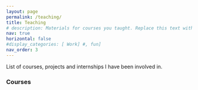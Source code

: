 ```yaml
---
layout: page
permalink: /teaching/
title: Teaching
# description: Materials for courses you taught. Replace this text with your description.
nav: true
horizontal: false
#display_categories: [ Work] #, fun]
nav_order: 3
---
```


<!-- For now, this page is assumed to be a static description of your courses. You can convert it to a collection similar to `_projects/` so that you can have a dedicated page for each course.

Organize your courses by years, topics, or universities, however you like! -->
List of courses, projects and internships I have been involved in.
### Courses


<html>
<head>
    <style>
        table {
            border-collapse: collapse;
            width: 100%;
            max-width: 800px;
            margin: 0 auto;
        }

        th, td {
            padding: 10px;
            text-align: left;
        }

        th {
            background-color: #f2f2f2;
        }

        tr:nth-child(even) {
            background-color: #f2f2f2;
        }

        em {
            font-style: italic;
        }
    </style>
</head>
<body>


<table>
    <tr>
        <td><strong>Image Processing</strong><br />(4th Year Engineer, Digital Systems & Instrumentation Track)</td>
        <td>12h (<em>Lab</em>)</td>
    </tr>
    <tr>
        <td><strong>Embedded Systems</strong><br />(4th Year Engineer)</td>
        <td>24h (<em>Lab</em>)</td>
    </tr>
    <tr>
        <td><strong>Signal Processing</strong><br />(3rd Year Engineer)</td>
        <td>18h (<em>Lab</em>)</td>
    </tr>
    <tr>
        <td><strong>Embedded Systems</strong><br />(4th Year Engineer, Mechatronics Track)</td>
        <td>20h (<em>Lab</em>)</td>
    </tr>
    <tr>
        <td><strong>Introduction to Programming</strong><br />(1st Year Engineer)</td>
        <td>16h (<em>Lab</em>)</td>
    </tr>
    <tr>
        <td><strong>Advanced Programming</strong><br />(3rd Year Engineer)</td>
        <td>10.5h (<em>Tutorial</em>)</td>
    </tr>
    <tr>
        <td><strong>Introduction to Programming</strong><br />(IAE Management 2-4th Year)</td>
        <td>12h (<em>Tutorial/Lecture</em>)</td>
    </tr>
    <tr>
        <td><strong>Problem/Project-based Learning</strong><br />(3rd-4th Year Engineer)</td>
        <td>21h (<em>Lab</em>)</td>
    </tr>
</table>
</body>
</html>




<br />

### Project

- Problem/Project-based Learning (APP): Proposal and supervision of a student project (3rd-4th year of engineering education) in collaboration with [CREA](https://creamontblanc.org/en) (Altitude Ecosystem Research Center).
  Autonomous System SCAR (Snow Cover & Animal Recognition):
  - Physical measurements acquisition (temperature, humidity & brightness)
  - Image acquisition + processing (object detection, snow/greenery ratio)
  - Information transmission via LoRaWAN protocol
  - Real-time visualization of a set of indicators

### Internships

- 4th-year engineering education internship: Snow segmentation on webcam images.<br /> 
[The project on Github](https://github.com/AlexandreProthin/SegmentationNeige/)
- Bachelor's degree internship (Brazil collaboration): Change detection classification at multiple spatial scales in SAR images. <br />
[The project on Github](https://github.com/Matthieu-Gallet/WECS_local_classification).